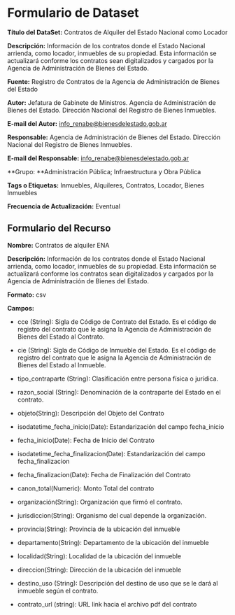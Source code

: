 # Formulario de Dataset

**Título del DataSet:**  Contratos de Alquiler del Estado Nacional como Locador

**Descripción:** 	Información de los contratos donde el Estado Nacional arrienda, como locador, inmuebles de su propiedad. Esta información se actualizará conforme los contratos sean digitalizados y cargados por la Agencia de Administración de Bienes del Estado.

**Fuente:** Registro de Contratos de la Agencia de Administración de Bienes del Estado

**Autor:** Jefatura de Gabinete de Ministros. Agencia de Administración de Bienes del Estado. Dirección Nacional del Registro de Bienes Inmuebles. 

**E-mail del Autor:** info_renabe@bienesdelestado.gob.ar

**Responsable:** Agencia de Administración de Bienes del Estado. Dirección Nacional del Registro de Bienes Inmuebles.

**E-mail del Responsable:** info_renabe@bienesdelestado.gob.ar

**Grupo: **Administración Pública; Infraestructura y Obra Pública

**Tags o Etiquetas:**  Inmuebles, Alquileres, Contratos, Locador, Bienes Inmuebles

**Frecuencia de Actualización:**  Eventual

## Formulario del Recurso

**Nombre:** Contratos de alquiler ENA

**Descripción:** 	Información de los contratos donde el Estado Nacional arrienda, como locador, inmuebles de su propiedad. Esta información se actualizará conforme los contratos sean digitalizados y cargados por la Agencia de Administración de Bienes del Estado.

**Formato:**  csv

**Campos:** 

* cce (String): Sigla de Código de Contrato del Estado. Es el código de registro del contrato que le asigna la Agencia de Administración de Bienes del Estado al Contrato.

* cie (String): Sigla de Código de Inmueble del Estado. Es el código de registro del contrato que le asigna la Agencia de Administración de Bienes del Estado al Inmueble.

* tipo_contraparte (String): Clasificación entre persona física o jurídica.

* razon_social (String): Denominación de la contraparte del Estado en el contrato.

* objeto(String): Descripción del Objeto del Contrato

* isodatetime_fecha_inicio(Date): Estandarización del campo fecha_inicio

* fecha_inicio(Date): Fecha de Inicio del Contrato

* isodatetime_fecha_finalizacion(Date): Estandarización del campo fecha_finalizacion	

* fecha_finalizacion(Date): Fecha de Finalización del Contrato

* canon_total(Numeric): Monto Total del contrato

* organización(String): Organización que firmó el contrato.

* jurisdiccion(String): Organismo del cual depende la organización.

* provincia(String): Provincia de la ubicación del inmueble

* departamento(String): Departamento de la ubicación del inmueble

* localidad(String): Localidad de la ubicación del inmueble

* direccion(String): Dirección de la ubicación del inmueble 

* destino_uso (String): Descripción del destino de uso que se le dará al inmueble según el contrato.

* contrato_url (string): URL link hacia el archivo pdf del contrato

